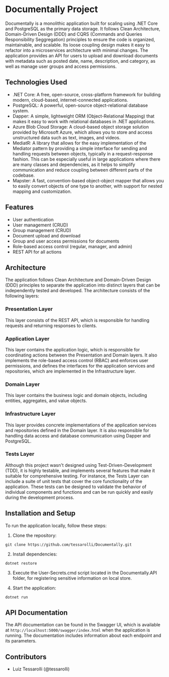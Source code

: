 # Documentally Project

Documentally is a monolithic application built for scaling using .NET Core and PostgreSQL as the primary data storage. 
It follows Clean Architecture, Domain-Driven Design (DDD) and CQRS (Commands and Queries Responsibility Seggregation) principles to ensure the code is organized, maintainable, and scalable.
Its loose coupling design makes it easy to refactor into a microservices architecture with minimal changes. 
The application provides an API for users to upload and download documents with metadata such as posted date, name, description, and category, as well as manage user groups and access permissions.

## Technologies Used
- .NET Core: A free, open-source, cross-platform framework for building modern, cloud-based, internet-connected applications.
- PostgreSQL: A powerful, open-source object-relational database system.
- Dapper: A simple, lightweight ORM (Object-Relational Mapping) that makes it easy to work with relational databases in .NET applications.
- Azure Blob Cloud Storage: A cloud-based object storage solution provided by Microsoft Azure, which allows you to store and access unstructured data such as text, images, and videos.
- MediatR: A library that allows for the easy implementation of the Mediator pattern by providing a simple interface for sending and handling requests between objects, typically in a request-response fashion. This can be especially useful in large applications where there are many classes and dependencies, as it helps to simplify communication and reduce coupling between different parts of the codebase.
- Mapster: A fast, convention-based object-object mapper that allows you to easily convert objects of one type to another, with support for nested mapping and customization.

## Features
- User authentication
- User management (CRUD)
- Group management (CRUD)
- Document upload and download
- Group and user access permissions for documents
- Role-based access control (regular, manager, and admin)
- REST API for all actions

## Architecture
The application follows Clean Architecture and Domain-Driven Design (DDD) principles to separate the application into distinct layers that can be independently tested and developed. 
The architecture consists of the following layers:

### Presentation Layer
This layer consists of the REST API, which is responsible for handling requests and returning responses to clients.

### Application Layer
This layer contains the application logic, which is responsible for coordinating actions between the Presentation and Domain layers. 
It also implements the role-based access control (RBAC) and enforces user permissions, and defines the interfaces for the application services and repositories, which are implemented in the Infrastructure layer.

### Domain Layer
This layer contains the business logic and domain objects, including entities, aggregates, and value objects. 

### Infrastructure Layer
This layer provides concrete implementations of the application services and repositories defined in the Domain layer. 
It is also responsible for handling data access and database communication using Dapper and PostgreSQL.

### Tests Layer
Although this project wasn't designed using Test-Driven-Development (TDD), it is highly testable, and implements several features that make it suitable for comprehensive testing. For instance, the Tests Layer can include a suite of unit tests that cover the core functionality of the application. These tests can be designed to validate the behavior of individual components and functions and can be run quickly and easily during the development process.

## Installation and Setup
To run the application locally, follow these steps:

1. Clone the repository:

`git clone https://github.com/tessarolli/Documentally.git`

2. Install dependencies:

`dotnet restore`

3. Execute the User-Secrets.cmd script located in the Documentally.API folder, for registering sensitive information on local store.

4. Start the application:

`dotnet run`

## API Documentation
The API documentation can be found in the Swagger UI, which is available at `http://localhost:5000/swagger/index.html` when the application is running. The documentation includes information about each endpoint and its parameters.

## Contributors
- Luiz Tessarolli (@tessarolli)
